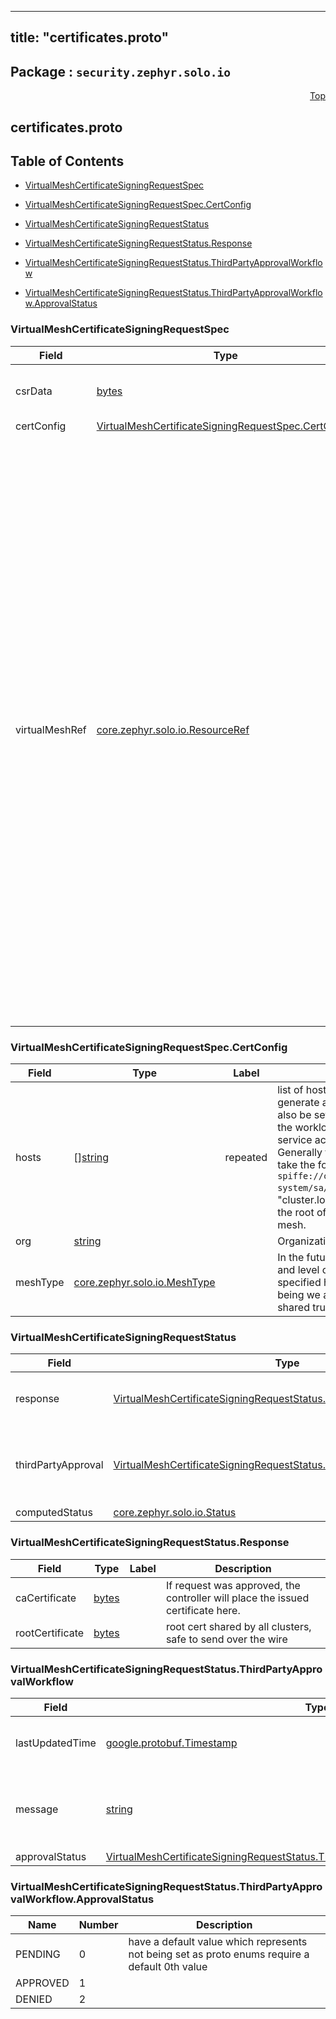 
---
title: "certificates.proto"
---

## Package : `security.zephyr.solo.io`



<a name="top"></a>

<a name="API Reference for certificates.proto"></a>
<p align="right"><a href="#top">Top</a></p>

## certificates.proto


## Table of Contents
  - [VirtualMeshCertificateSigningRequestSpec](#security.zephyr.solo.io.VirtualMeshCertificateSigningRequestSpec)
  - [VirtualMeshCertificateSigningRequestSpec.CertConfig](#security.zephyr.solo.io.VirtualMeshCertificateSigningRequestSpec.CertConfig)
  - [VirtualMeshCertificateSigningRequestStatus](#security.zephyr.solo.io.VirtualMeshCertificateSigningRequestStatus)
  - [VirtualMeshCertificateSigningRequestStatus.Response](#security.zephyr.solo.io.VirtualMeshCertificateSigningRequestStatus.Response)
  - [VirtualMeshCertificateSigningRequestStatus.ThirdPartyApprovalWorkflow](#security.zephyr.solo.io.VirtualMeshCertificateSigningRequestStatus.ThirdPartyApprovalWorkflow)

  - [VirtualMeshCertificateSigningRequestStatus.ThirdPartyApprovalWorkflow.ApprovalStatus](#security.zephyr.solo.io.VirtualMeshCertificateSigningRequestStatus.ThirdPartyApprovalWorkflow.ApprovalStatus)






<a name="security.zephyr.solo.io.VirtualMeshCertificateSigningRequestSpec"></a>

### VirtualMeshCertificateSigningRequestSpec



| Field | Type | Label | Description |
| ----- | ---- | ----- | ----------- |
| csrData | [bytes](#bytes) |  | Base64-encoded PKCS#10 CSR data |
| certConfig | [VirtualMeshCertificateSigningRequestSpec.CertConfig](#security.zephyr.solo.io.VirtualMeshCertificateSigningRequestSpec.CertConfig) |  |  |
| virtualMeshRef | [core.zephyr.solo.io.ResourceRef](#core.zephyr.solo.io.ResourceRef) |  | Reference to the virtual mesh which this CSR corresponds to. This is important as it allows the virtual mesh operator to know which trust bundle to use when signing the new certificates.<br>When the CSR is first created by the Virtual Mesh operator, this data will be added by it. However, during a cert rotation scenario this is not possible. Therefore, the csr-agent will write this data to the secret so that it can be retrieved when the cert is going to expire. TODO: Decide how exactly we want to store this data. |






<a name="security.zephyr.solo.io.VirtualMeshCertificateSigningRequestSpec.CertConfig"></a>

### VirtualMeshCertificateSigningRequestSpec.CertConfig



| Field | Type | Label | Description |
| ----- | ---- | ----- | ----------- |
| hosts | [][string](#string) | repeated | list of hostnames and IPs to generate a certificate for. This can also be set to the identity running the workload, like kubernetes service account.<br>Generally for an Istio CA this will take the form `spiffe://cluster.local/ns/istio-system/sa/citadel`.<br>"cluster.local" may be replaced by the root of trust domain for the mesh. |
| org | [string](#string) |  | Organization for this certificate. |
| meshType | [core.zephyr.solo.io.MeshType](#core.zephyr.solo.io.MeshType) |  | In the future, the type of mesh, and level of trust will need to be specified here, but for the time being we are only supporting shared trust in Istio. |






<a name="security.zephyr.solo.io.VirtualMeshCertificateSigningRequestStatus"></a>

### VirtualMeshCertificateSigningRequestStatus



| Field | Type | Label | Description |
| ----- | ---- | ----- | ----------- |
| response | [VirtualMeshCertificateSigningRequestStatus.Response](#security.zephyr.solo.io.VirtualMeshCertificateSigningRequestStatus.Response) |  | Response from the certificate authority |
| thirdPartyApproval | [VirtualMeshCertificateSigningRequestStatus.ThirdPartyApprovalWorkflow](#security.zephyr.solo.io.VirtualMeshCertificateSigningRequestStatus.ThirdPartyApprovalWorkflow) |  | Workflow for approving Certificate Signing Requests |
| computedStatus | [core.zephyr.solo.io.Status](#core.zephyr.solo.io.Status) |  |  |






<a name="security.zephyr.solo.io.VirtualMeshCertificateSigningRequestStatus.Response"></a>

### VirtualMeshCertificateSigningRequestStatus.Response



| Field | Type | Label | Description |
| ----- | ---- | ----- | ----------- |
| caCertificate | [bytes](#bytes) |  | If request was approved, the controller will place the issued certificate here. |
| rootCertificate | [bytes](#bytes) |  | root cert shared by all clusters, safe to send over the wire |






<a name="security.zephyr.solo.io.VirtualMeshCertificateSigningRequestStatus.ThirdPartyApprovalWorkflow"></a>

### VirtualMeshCertificateSigningRequestStatus.ThirdPartyApprovalWorkflow



| Field | Type | Label | Description |
| ----- | ---- | ----- | ----------- |
| lastUpdatedTime | [google.protobuf.Timestamp](#google.protobuf.Timestamp) |  | time when the status was last updated |
| message | [string](#string) |  | a user readable message regarding the status of the CSR |
| approvalStatus | [VirtualMeshCertificateSigningRequestStatus.ThirdPartyApprovalWorkflow.ApprovalStatus](#security.zephyr.solo.io.VirtualMeshCertificateSigningRequestStatus.ThirdPartyApprovalWorkflow.ApprovalStatus) |  |  |





 <!-- end messages -->


<a name="security.zephyr.solo.io.VirtualMeshCertificateSigningRequestStatus.ThirdPartyApprovalWorkflow.ApprovalStatus"></a>

### VirtualMeshCertificateSigningRequestStatus.ThirdPartyApprovalWorkflow.ApprovalStatus


| Name | Number | Description |
| ---- | ------ | ----------- |
| PENDING | 0 | have a default value which represents not being set as proto enums require a default 0th value |
| APPROVED | 1 |  |
| DENIED | 2 |  |


 <!-- end enums -->

 <!-- end HasExtensions -->

 <!-- end services -->


